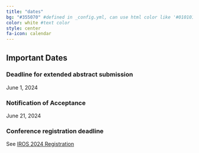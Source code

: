 ```yaml
---
title: "dates"
bg: "#355070" #defined in _config.yml, can use html color like '#010101'
color: white #text color
style: center
fa-icon: calendar
---
```


## Important Dates

### Deadline for extended abstract submission

June 1, 2024

### Notification of Acceptance

June 21, 2024

### Conference registration deadline

See [IROS 2024 Registration](https://iros2024-abudhabi.org/registration)

